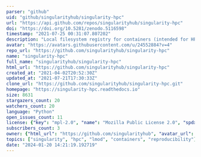 ```yaml
---
parser: "github"
uid: "github/singularityhub/singularity-hpc"
url: "https://api.github.com/repos/singularityhub/singularity-hpc"
doi: "https://doi.org/10.5281/zenodo.5116598"
timestamp: "2021-07-25 00:31:07.807202"
description: "Local filesystem registry for containers (intended for HPC) using Lmod or Environement Modules. Works for users and admins."
avatar: "https://avatars.githubusercontent.com/u/24552884?v=4"
repo_url: "https://github.com/singularityhub/singularity-hpc"
name: "singularity-hpc"
full_name: "singularityhub/singularity-hpc"
html_url: "https://github.com/singularityhub/singularity-hpc"
created_at: "2021-04-02T20:52:30Z"
updated_at: "2021-07-21T17:30:33Z"
clone_url: "https://github.com/singularityhub/singularity-hpc.git"
homepage: "https://singularity-hpc.readthedocs.io"
size: 8631
stargazers_count: 20
watchers_count: 20
language: "Python"
open_issues_count: 11
license: {"key": "mpl-2.0", "name": "Mozilla Public License 2.0", "spdx_id": "MPL-2.0", "url": "https://api.github.com/licenses/mpl-2.0", "node_id": "MDc6TGljZW5zZTE0"}
subscribers_count: 3
owner: {"html_url": "https://github.com/singularityhub", "avatar_url": "https://avatars.githubusercontent.com/u/24552884?v=4", "login": "singularityhub", "type": "Organization"}
topics: ["singularity", "hpc", "lmod", "containers", "reproducibility"]
date: "2024-01-20 14:21:19.192719"
---
```

